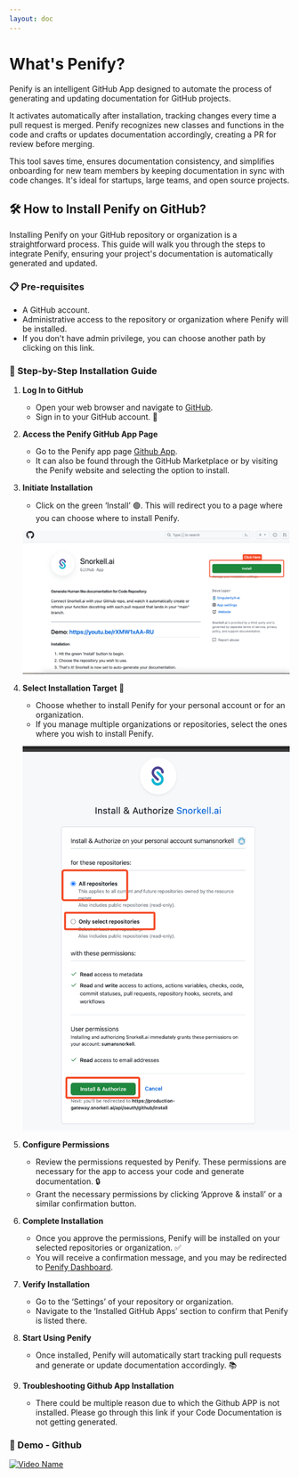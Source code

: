 ```yaml
---
layout: doc
---
```


# What's Penify?

Penify is an intelligent GitHub App designed to automate the process of generating and updating documentation for GitHub projects. 

It activates automatically after installation, tracking changes every time a pull request is merged. Penify recognizes new classes and functions in the code and crafts or updates documentation accordingly, creating a PR for review before merging.

This tool saves time, ensures documentation consistency, and simplifies onboarding for new team members by keeping documentation in sync with code changes. It's ideal for startups, large teams, and open source projects.

## 🛠️ How to Install Penify on GitHub?

Installing Penify on your GitHub repository or organization is a straightforward process. This guide will walk you through the steps to integrate Penify, ensuring your project's documentation is automatically generated and updated.

### 📋 Pre-requisites

- A GitHub account.
- Administrative access to the repository or organization where Penify will be installed.
- If you don't have admin privilege, you can choose another path by clicking on this link.

### 🧭 Step-by-Step Installation Guide

1. **Log In to GitHub**
   - Open your web browser and navigate to [GitHub](https://github.com/).
   - Sign in to your GitHub account. 🔑

2. **Access the Penify GitHub App Page**
   - Go to the Penify app page [Github App](https://github.com/apps/penify-dev).
   - It can also be found through the GitHub Marketplace or by visiting the Penify website and selecting the option to install.

3. **Initiate Installation**
   - Click on the green ‘Install’ 🟢. This will redirect you to a page where you can choose where to install Penify.
  
    ![Penify Installation](../public/images/github-app-install.png)

4. **Select Installation Target** 🏢
   - Choose whether to install Penify for your personal account or for an organization.  
   - If you manage multiple organizations or repositories, select the ones where you wish to install Penify.

    ![Penify Installation](../public/images/install-authorize.png)

5. **Configure Permissions**
   - Review the permissions requested by Penify. These permissions are necessary for the app to access your code and generate documentation. 🔒
   - Grant the necessary permissions by clicking ‘Approve & install’ or a similar confirmation button.

6. **Complete Installation**
   - Once you approve the permissions, Penify will be installed on your selected repositories or organization. ✅
   - You will receive a confirmation message, and you may be redirected to [Penify Dashboard](https://dashboard.penify.ai/).

7. **Verify Installation**
   - Go to the ‘Settings’ of your repository or organization.
   - Navigate to the ‘Installed GitHub Apps’ section to confirm that Penify is listed there.

8. **Start Using Penify**
   - Once installed, Penify will automatically start tracking pull requests and generate or update documentation accordingly. 📚

9. **Troubleshooting Github App Installation**
    - There could be multiple reason due to which the Github APP is not installed. Please go through this link if your Code Documentation is not getting generated. 

### 🎥 Demo - Github

[![Video Name](https://img.youtube.com/vi/rXMW1xAA-RU/maxresdefault.jpg)](https://www.youtube.com/watch?v=rXMW1xAA-RU)